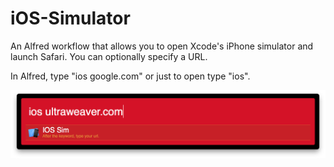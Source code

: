 iOS-Simulator
=============

An Alfred workflow that allows you to open Xcode's iPhone simulator and launch Safari. You can optionally specify a URL.

In Alfred, type "ios google.com" or just to open type "ios".

![alt tag](https://github.com/joeyd/iOS-Simulator/raw/master/ios-simulator.png)
